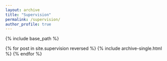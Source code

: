 ```yaml
---
layout: archive
title: "Supervision"
permalink: /supervision/
author_profile: true
---
```

{% include base_path %}

{% for post in site.supervision reversed %}
  {% include archive-single.html %}
{% endfor %}
